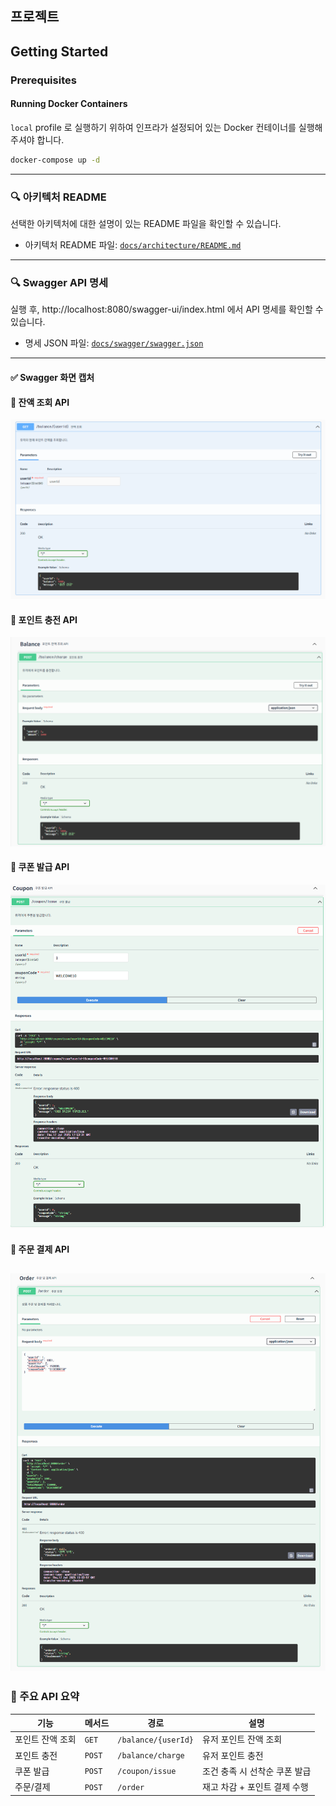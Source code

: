 ## 프로젝트

## Getting Started

### Prerequisites

#### Running Docker Containers

`local` profile 로 실행하기 위하여 인프라가 설정되어 있는 Docker 컨테이너를 실행해주셔야 합니다.

```bash
docker-compose up -d
```
---

### 🔍 아키텍처 README 

선택한 아키텍처에 대한 설명이 있는 README 파일을 확인할 수 있습니다.

- 아키텍처 README 파일: [`docs/architecture/README.md`](./docs/architecture/README.md)

---

### 🔍 Swagger API 명세

실행 후, http://localhost:8080/swagger-ui/index.html 에서 API 명세를 확인할 수 있습니다.

- 명세 JSON 파일: [`docs/swagger/swagger.json`](./docs/swagger/swagger.json)

---
#### ✅ Swagger  화면 캡처

#### 🔹 잔액 조회 API
![잔액 조회](docs/swagger/잔액조회.png)

#### 🔹 포인트 충전 API
![포인트 충전](docs/swagger/포인트충전.png)

#### 🔹 쿠폰 발급 API
![쿠폰 발급](docs/swagger/쿠폰발급.png)

#### 🔹 주문 결제 API
![주문 결제](docs/swagger/주문결제.png)
---

### 📌 주요 API 요약

| 기능             | 메서드 | 경로                  | 설명                         |
|------------------|--------|------------------------|------------------------------|
| 포인트 잔액 조회 | `GET`  | `/balance/{userId}`    | 유저 포인트 잔액 조회       |
| 포인트 충전      | `POST` | `/balance/charge`      | 유저 포인트 충전            |
| 쿠폰 발급        | `POST` | `/coupon/issue`        | 조건 충족 시 선착순 쿠폰 발급 |
| 주문/결제        | `POST` | `/order`               | 재고 차감 + 포인트 결제 수행 |
